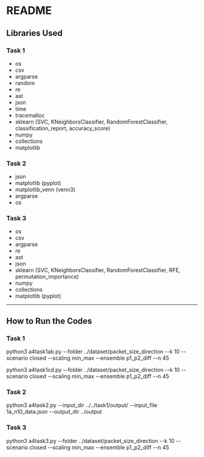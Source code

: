 # README

## Libraries Used

### Task 1
- os
- csv
- argparse
- random
- re
- ast
- json
- time
- tracemalloc
- sklearn (SVC, KNeighborsClassifier, RandomForestClassifier, classification_report, accuracy_score)
- numpy
- collections
- matplotlib

### Task 2
- json
- matplotlib (pyplot)
- matplotlib_venn (venn3)
- argparse
- os

### Task 3
- os
- csv
- argparse
- re
- ast
- json
- sklearn (SVC, KNeighborsClassifier, RandomForestClassifier, RFE, permutation_importance)
- numpy
- collections
- matplotlib (pyplot)

---

## How to Run the Codes

### Task 1
python3 a4task1ab.py --folder ../dataset/packet_size_direction --k 10 --scenario closed --scaling min_max --ensemble p1_p2_diff --n 45

python3 a4task1cd.py --folder ../dataset/packet_size_direction --k 10 --scenario closed --scaling min_max --ensemble p1_p2_diff --n 45

### Task 2
python3 a4task2.py --input_dir ../../task1/output/ --input_file 1a_n10_data.json --output_dir ../output

### Task 3
python3 a4task3.py --folder ../dataset/packet_size_direction --k 10 --scenario closed --scaling min_max --ensemble p1_p2_diff --n 45
